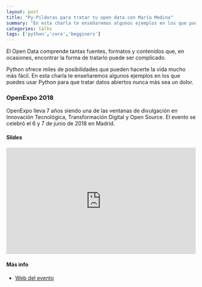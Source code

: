 ```yaml
---
layout: post
title: "Py-Píldoras para tratar tu open data con María Medina"
summary: "En esta charla te enseñaremos algunos ejemplos en los que puedes usar Python para que tratar datos abiertos nunca más sea un dolor."
categories: talks
tags: ['python','core','begginers']
---
```

El Open Data comprende tantas fuentes, formatos y contenidos que, en ocasiones, encontrar la forma de tratarlo puede ser complicado.

Python ofrece miles de posibilidades que pueden hacerte la vida mucho más fácil. En esta charla te enseñaremos algunos ejemplos en los que puedes usar Python para que tratar datos abiertos nunca más sea un dolor.

### OpenExpo 2018
OpenExpo lleva 7 años siendo una de las ventanas de divulgación en Innovación Tecnológica, Transformación Digital y Open Source. El evento se celebró el 6 y 7 de junio de 2018 en Madrid.

#### Slides

<div style="left: 0; width: 100%; height: 0; position: relative; padding-bottom: 56.1972%;"><iframe src="https://speakerdeck.com/player/2f892ca3e8c0408aa554a579f63cd1a2" style="border: 0; top: 0; left: 0; width: 100%; height: 100%; position: absolute;" allowfullscreen scrolling="no" allow="encrypted-media"></iframe></div>

#### Más info

- [Web del evento](https://openexpoeurope.com/es/session/py-pildoras-para-tratar-tu-open-data)
